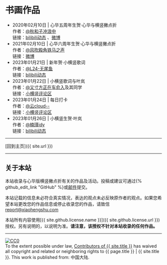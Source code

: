 # 书画作品

- 2020年02月10日 \| 心华五周年生贺·心华与横竖撇点折  
  作者：[@秋和子冲浪中](https://space.bilibili.com/26665460/)  
  链接：[bilibili动态](https://t.bilibili.com/354155779100839935)  、[微博](https://weibo.com/5249869625/Jgy7pADE9)  
- 2021年02月10日 \| 心华六周年生贺·心华与横竖撇点折  
  作者：[@风吹殿角铁马之声](https://weibo.com/u/3286826965)  
  链接：[微博](https://weibo.com/3286826965/K1hhgsp4u)  
- 2023年01月21日 \| 新年贺·小横竖歌词  
  作者：[@L24-无尾鱼](https://space.bilibili.com/1691251950/)  
  链接：[bilibili动态](https://t.bilibili.com/753628720392044629)  
- 2023年01月22日 \| 小横竖歌词与叶岚  
  作者：[@又寸方正在车俞入](https://space.bilibili.com/68156839)及其同学  
  链接：[小横竖评论区](https://www.bilibili.com/video/BV1G7411k7cx/#reply148396517184)  
- 2023年01月24日 \| 每日打卡  
  作者：[@云cloud--](https://space.bilibili.com/1115295311)  
  链接：[小横竖评论区](https://www.bilibili.com/video/BV1G7411k7cx/#reply148787357008)  
- 2023年01月26日 \| 小横竖生贺·叶岚  
  作者：[@楠瑾idy](https://space.bilibili.com/402303830/)  
  链接：[bilibili动态](https://t.bilibili.com/755028214026338345)  


---

[回到主页]({{ site.url }})

---

## 关于本站

本站收录与心华版横竖撇点折有关的作品及活动。投稿或建议可通过{% github_edit_link "GitHub" %}或[邮件](mailto:contribute@xiaohengshu.com)提交。

本站记载的信息未必符合真实情况，表达的观点未必反映原作者的观点。如果您希望本站更改您的作品信息或停止收录您的作品，请致信[report@xiaohengshu.com](mailto:report@xiaohengshu.com)

本站所有内容使用[{{ site.github.license.name }}]({{ site.github.license.url }})授权。另有说明的，以说明为准。**请注意，该授权不针对本站收录的任何作品。**

---

<p xmlns:dct="http://purl.org/dc/terms/" xmlns:vcard="http://www.w3.org/2001/vcard-rdf/3.0#">
  <a rel="license"
     href="http://creativecommons.org/publicdomain/zero/1.0/">
    <img src="https://licensebuttons.net/p/zero/1.0/88x31.png" style="border-style: none;" alt="CC0" />
  </a>
  <br />
  To the extent possible under law,
  <a rel="dct:publisher"
     href="{{ site.url }}/about">
    <span property="dct:title">Contributors of {{ site.title }}</span></a>
  has waived all copyright and related or neighboring rights to
  <span property="dct:title">{{ page.title }} | {{ site.title }}</span>.
This work is published from:
<span property="vcard:Country" datatype="dct:ISO3166"
      content="CN" about="{{ site.url }}/about">
  中国大陆</span>.
</p>